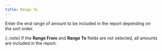 ```yaml
---
title: Range To
---
```



Enter the end range of amount to be included in the report depending  on the sort order.


{:.note}
If the **Range 
 From** and **Range To** fields  are not selected, all amounts are included in the report.

